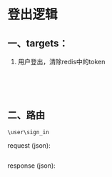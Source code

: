 # 登出逻辑

## 一、targets：
1. 用户登出，清除redis中的token

<br><br><br>

## 二、路由
```
\user\sign_in
```
request (json):
```json

```
response (json):
```json

```